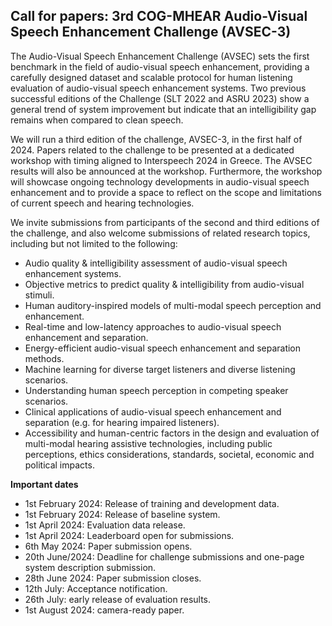 ## Call for papers: 3rd COG-MHEAR Audio-Visual Speech Enhancement Challenge (AVSEC-3) 



The Audio-Visual Speech Enhancement Challenge (AVSEC) sets the first benchmark in the field of audio-visual speech enhancement, providing a carefully designed dataset and scalable protocol for human listening evaluation of audio-visual speech enhancement systems. Two previous successful editions of the Challenge (SLT 2022 and ASRU 2023) show a general trend of system improvement but indicate that an intelligibility gap remains when compared to clean speech.  


We will run a third edition of the challenge, AVSEC-3, in the first half of 2024.  Papers related to the challenge to be presented at a dedicated workshop with timing aligned to Interspeech 2024 in Greece.  The AVSEC results will also be announced at the workshop.  Furthermore, the workshop will showcase ongoing technology developments in audio-visual speech enhancement and to provide a space to reflect on the scope and limitations of current speech and hearing technologies. 


We invite submissions from participants of the second and third editions of the challenge, and also welcome submissions of related research topics, including but not limited to the following:


- Audio quality & intelligibility assessment of audio-visual speech enhancement systems.
- Objective metrics to predict quality & intelligibility from audio-visual stimuli.
- Human auditory-inspired models of multi-modal speech perception and enhancement.
- Real-time and low-latency approaches to audio-visual speech enhancement and separation.
- Energy-efficient audio-visual speech enhancement and separation methods.
- Machine learning for diverse target listeners and diverse listening scenarios.
- Understanding human speech perception in competing speaker scenarios.
- Clinical applications of audio-visual speech enhancement and separation (e.g. for hearing impaired listeners).
- Accessibility and human-centric factors in the design and evaluation of multi-modal hearing assistive technologies, including public perceptions, ethics considerations, standards, societal, economic and political impacts.


[//]: # (Important dates can be found [here.]&#40;https://challenge.cogmhear.org/#/important-dates&#41;)

**Important dates**

- 1st February 2024: Release of training and development data. 
- 1st February 2024: Release of baseline system. 
- 1st April 2024: Evaluation data release. 
- 1st April 2024: Leaderboard open for submissions. 
- 6th May 2024: Paper submission opens. 
- 20th June/2024: Deadline for challenge submissions and one-page system description submission.
- 28th June 2024: Paper submission closes. 
- 12th July: Acceptance notification. 
- 26th July: early release of evaluation results.
- 1st August 2024: camera-ready paper. 
